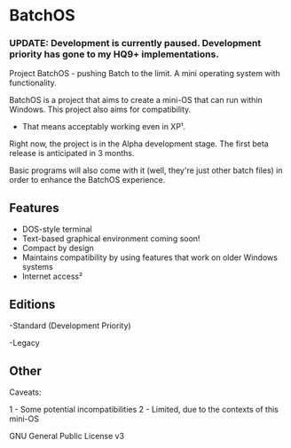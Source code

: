 # BatchOS

### UPDATE: Development is currently paused. Development priority has gone to my HQ9+ implementations.
Project BatchOS - pushing Batch to the limit. A mini operating system with functionality.

  BatchOS is a project that aims to create a mini-OS that can run within Windows. 
  This project also aims for compatibility. 
 - That means acceptably working even in XP¹.
   
Right now, the project is in the Alpha development stage. The first beta release is anticipated in 3 months.

Basic programs will also come with it (well, they're just other batch files) in order to enhance the BatchOS experience.

## Features

- DOS-style terminal
- Text-based graphical environment coming soon!
- Compact by design
- Maintains compatibility by using features that work on older Windows systems
- Internet access²


## Editions

-Standard (Development Priority)

-Legacy 

## Other

Caveats:

1 - Some potential incompatibilities
2 - Limited, due to the contexts of this mini-OS

GNU General Public License v3

